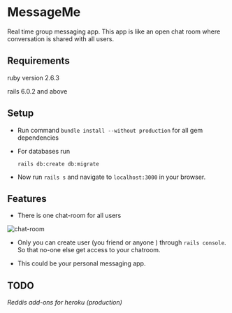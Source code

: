 # MessageMe
 Real time group messaging app. This app is like an open chat room where conversation is shared with all users.
  
 
## Requirements
 ruby version 2.6.3
  
 rails 6.0.2 and above
 
## Setup

* Run command ````bundle install --without production```` for all gem dependencies

* For databases run

  ````rails db:create db:migrate````

* Now run ````rails s```` and navigate to ``localhost:3000`` in your browser.

## Features

* There is one chat-room for all users

![chat-room](()) 

* Only you can create user (you friend or anyone ) through ````rails console````. So that no-one else get access to your chatroom.

* This could be your personal messaging app.

## TODO

*Reddis add-ons for heroku (production)*

